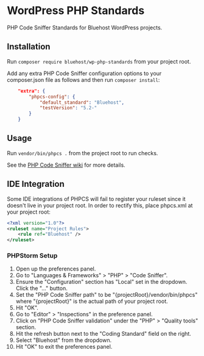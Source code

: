 # WordPress PHP Standards

PHP Code Sniffer Standards for Bluehost WordPress projects.

## Installation

Run `composer require bluehost/wp-php-standards` from your project root.

Add any extra PHP Code Sniffer configuration options to your composer.json file as follows and then run `composer install`:

```json
    "extra": {
        "phpcs-config": {
            "default_standard": "Bluehost",
            "testVersion": "5.2-"
        }
    }
```

## Usage

Run `vendor/bin/phpcs .` from the project root to run checks.

See the [PHP Code Sniffer wiki](https://github.com/squizlabs/PHP_CodeSniffer/wiki) for more details.

## IDE Integration
Some IDE integrations of PHPCS  will fail to register your ruleset since it doesn't live in your project root. In order to rectify this, place phpcs.xml at your project root:

```xml
<?xml version="1.0"?>
<ruleset name="Project Rules">
	<rule ref="Bluehost" />
</ruleset>
```

### PHPStorm Setup

1. Open up the preferences panel.
2. Go to "Languages & Frameworks" > "PHP" > "Code Sniffer".
3. Ensure the "Configuration" section has "Local" set in the dropdown. Click the "..." button.
4. Set the "PHP Code Sniffer path" to be "{projectRoot}/vendor/bin/phpcs" where "{projectRoot}" is the actual path of your project root.
5. Hit "OK".
6. Go to "Editor" > "Inspections" in the preference panel.
7. Click on "PHP Code Sniffer validation" under the "PHP" > "Quality tools" section.
8. Hit the refresh button next to the "Coding Standard" field on the right.
9. Select "Bluehost" from the dropdown.
10. Hit "OK" to exit the preferences panel.
